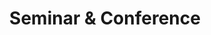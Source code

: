 ---
layout: category
title: Seminar & Conference
permalink: /SeminarConference/
show_sidebar: false
menubar: menu
---